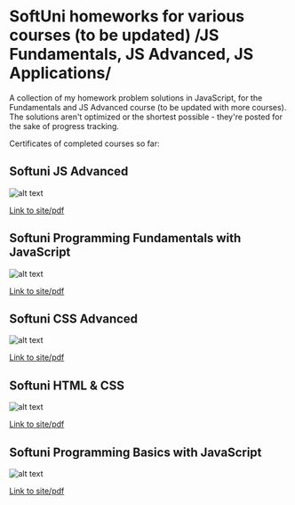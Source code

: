 # SoftUni homeworks for various courses (to be updated) /JS Fundamentals, JS Advanced, JS Applications/
A collection of my homework problem solutions in JavaScript, for the Fundamentals and JS Advanced course (to be updated with more courses). The solutions aren't optimized or the shortest possible - they're posted for the sake of progress tracking.



Certificates of completed courses so far:


## Softuni JS Advanced

![alt text](https://softuni.bg/certificates/certificates/converttoimage/98222?code=341e26e9) 

[Link to site/pdf](https://softuni.bg/certificates/details/98222/341e26e9)

## Softuni Programming Fundamentals with JavaScript

![alt text](https://softuni.bg/certificates/certificates/converttoimage/94589?code=e1204906) 

[Link to site/pdf](https://softuni.bg/certificates/details/94589/e1204906)

## Softuni CSS Advanced

![alt text](https://softuni.bg/certificates/certificates/converttoimage/86658?code=37425b22)

[Link to site/pdf](https://softuni.bg/certificates/details/86658/37425b22)

## Softuni HTML & CSS

![alt text](https://softuni.bg/certificates/certificates/converttoimage/84876?code=d2d1dfc7)

[Link to site/pdf](https://softuni.bg/certificates/details/84876/d2d1dfc7)

## Softuni Programming Basics with JavaScript

![alt text](https://softuni.bg/certificates/certificates/converttoimage/82296?code=582455b1)

[Link to site/pdf](https://softuni.bg/certificates/details/82296/582455b1)

